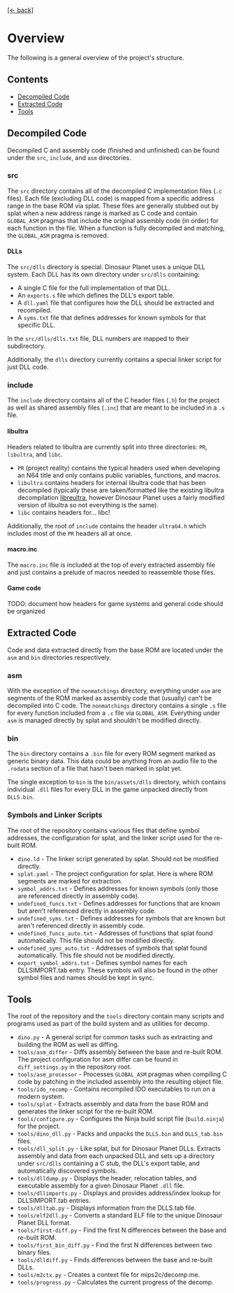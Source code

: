 [[← back]](README.md)

# Overview
The following is a general overview of the project's structure.


## Contents
- [Decompiled Code](#decompiled-code)
- [Extracted Code](#extracted-code)
- [Tools](#tools)


## Decompiled Code
Decompiled C and assembly code (finished and unfinished) can be found under the `src`, `include`, and `asm` directories.

### src
The `src` directory contains all of the decompiled C implementation files (`.c` files). Each file (excluding DLL code) is mapped from a specific address range in the base ROM via splat. These files are generally stubbed out by splat when a new address range is marked as C code and contain `GLOBAL_ASM` pragmas that include the original assembly code (in order) for each function in the file. When a function is fully decompiled and matching, the `GLOBAL_ASM` pragma is removed.

#### DLLs
The `src/dlls` directory is special. Dinosaur Planet uses a unique DLL system. Each DLL has its own directory under `src/dlls` containing:
- A single C file for the full implementation of that DLL.
- An `exports.s` file which defines the DLL's export table.
- A `dll.yaml` file that configures how the DLL should be extracted and recompiled.
- A `syms.txt` file that defines addresses for known symbols for that specific DLL.

In the `src/dlls/dlls.txt` file, DLL numbers are mapped to their subdirectory.

Additionally, the `dlls` directory currently contains a special linker script for just DLL code.

### include
The `include` directory contains all of the C header files (`.h`) for the project as well as shared assembly files (`.inc`) that are meant to be included in a `.s` file.

#### libultra
Headers related to libultra are currently split into three directories: `PR`, `libultra`, and `libc`.
- `PR` (project reality) contains the typical headers used when developing an N64 title and only contains public variables, functions, and macros.
- `libultra` contains headers for internal libultra code that has been decompiled (typically these are taken/formatted like the existing libultra decompilation [libreultra](https://github.com/n64decomp/libreultra), however Dinosaur Planet uses a fairly modified version of libultra so not everything is the same).
- `libc` contains headers for... libc!

Additionally, the root of `include` contains the header `ultra64.h` which includes most of the `PR` headers all at once.

#### macro.inc
The `macro.inc` file is included at the top of every extracted assembly file and just contains a prelude of macros needed to reassemble those files.

#### Game code
TODO: document how headers for game systems and general code should be organized


## Extracted Code
Code and data extracted directly from the base ROM are located under the `asm` and `bin` directories respectively.

### asm
With the exception of the `nonmatchings` directory, everything under `asm` are segments of the ROM marked as assembly code that (usually) can't be decompiled into C code. The `nonmatchings` directory contains a single `.s` file for every function included from a `.c` file via `GLOBAL_ASM`. Everything under `asm` is managed directly by splat and shouldn't be modified directly.

### bin
The `bin` directory contains a `.bin` file for every ROM segment marked as generic binary data. This data could be anything from an audio file to the `.rodata` section of a file that hasn't been marked in splat yet.

The single exception to `bin` is the `bin/assets/dlls` directory, which contains individual `.dll` files for every DLL in the game unpacked directly from `DLLS.bin`.

### Symbols and Linker Scripts
The root of the repository contains various files that define symbol addresses, the configuration for splat, and the linker script used for the re-built ROM.

- `dino.ld` - The linker script generated by splat. Should not be modified directly.
- `splat.yaml` - The project configuration for splat. Here is where ROM segments are marked for extraction.
- `symbol_addrs.txt` - Defines addresses for known symbols (only those are referenced directly in assembly code).
- `undefined_funcs.txt` - Defines addresses for functions that are known but aren't referenced directly in assembly code.
- `undefined_syms.txt` - Defines addresses for symbols  that are known but aren't referenced directly in assembly code.
- `undefined_funcs_auto.txt` - Addresses of functions that splat found automatically. This file should not be modified directly.
- `undefined_syms_auto.txt` - Addresses of symbols that splat found automatically. This file should not be modified directly.
- `export_symbol_addrs.txt` - Defines symbol names for each DLLSIMPORT.tab entry. These symbols will also be found in the other symbol files and names should be kept in sync.


## Tools
The root of the repository and the `tools` directory contain many scripts and programs used as part of the build system and as utilities for decomp.

- `dino.py` - A general script for common tasks such as extracting and building the ROM as well as diffing.
- `tools/asm_differ` - Diffs assembly between the base and re-built ROM. The project configuration for asm differ can be found in `diff_settings.py` in the repository root.
- `tools/asm_processor` - Processes `GLOBAL_ASM` pragmas when compiling C code by patching in the included assembly into the resulting object file.
- `tools/ido_recomp` - Contains recompiled IDO executables to run on a modern system.
- `tools/splat` - Extracts assembly and data from the base ROM and generates the linker script for the re-built ROM.
- `tools/configure.py` - Configures the Ninja build script file (`build.ninja`) for the project.
- `tools/dino_dll.py` - Packs and unpacks the `DLLS.bin` and `DLLS_tab.bin` files.
- `tools/dll_split.py` - Like splat, but for Dinosaur Planet DLLs. Extracts assembly and data from each unpacked DLL and sets up a directory under `src/dlls` containing a C stub, the DLL's export table, and automatically discovered symbols. 
- `tools/dlldump.py` - Displays the header, relocation tables, and executable assembly for a given Dinosaur Planet `.dll` file.
- `tools/dllimports.py` - Displays and provides address/index lookup for DLLSIMPORT.tab entries.
- `tools/dlltab.py` - Displays information from the DLLS.tab file.
- `tools/elf2dll.py` - Converts a standard ELF file to the unique Dinosaur Planet DLL format.
- `tools/first-diff.py` - Find the first N differences between the base and re-built ROM.
- `tools/first_bin_diff.py` - Find the first N differences between two binary files.
- `tools/dlldiff.py` - Finds differences between the base and re-built DLLs.
- `tools/m2ctx.py` - Creates a context file for mips2c/decomp.me.
- `tools/progress.py` - Calculates the current progress of the decomp. 